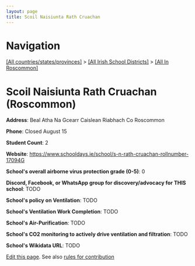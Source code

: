 ```yaml
---
layout: page
title: Scoil Naisiunta Rath Cruachan
---
```

# Navigation

[[All countries/states/provinces]](../../..) > [[All Irish School Districts]](../..) > [[All In Roscommon]](..)

# Scoil Naisiunta Rath Cruachan (Roscommon)

**Address**: Beal Atha Na Gcearr Caislean Riabhach Co Roscommon

**Phone**: Closed August 15

**Student Count**: 2

**Website**: <https://www.schooldays.ie/school/s-n-rath-cruachan-rollnumber-17094G>

**School's overall airborne virus protection grade (0-5)**: 0

**Discord, Facebook, or WhatsApp group for discovery/advocacy for THIS school**: TODO

**School's policy on Ventilation**: TODO

**School's Ventilation Work Completion**: TODO

**School's Air-Purification**: TODO

**School's CO2 monitoring to actively drive ventilation and filtration**: TODO

**School's Wikidata URL**: TODO


[Edit this page](https://github.com/ventilate-schools/Ireland/edit/main/./Roscommon/Scoil_Naisiunta_Rath_Cruachan.md). See also [rules for contribution](../../../contribution-rules/)